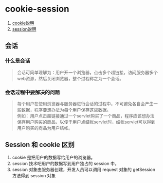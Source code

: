 # cookie-session
1. [cookie说明](cookie)
2. [session说明](session)
## 会话
### 什么是会话
> 会话可简单理解为：用户开一个浏览器，点击多个超链接，访问服务器多个web资源，然后关闭浏览器，整个过程称之为一个会话。
### 会话过程中要解决的问题
> 每个用户在使用浏览器与服务器进行会话的过程中，不可避免各自会产生一些数据，程序要想办法为每个用户保存这些数据。<br>
> 例如：用户点击超链接通过一个servlet购买了一个商品，程序应该想办法保存用户购买的商品，以便于用户点结帐servlet时，结帐servlet可以得到用户购买的商品为用户结帐。
## Session 和 cookie 区别
1. cookie 是把用户的数据写给用户的浏览器。
2. session 技术吧用户的数据写到用户独占的 session 中。
3. session 对象由服务器创建，开发人员可以调用 request 对象的 getSession 方法得到 session 对象